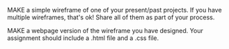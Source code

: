 MAKE a simple wireframe of one of your present/past projects. If you have multiple wireframes, that's ok! Share all of them as part of your process.

MAKE a webpage version of the wireframe you have designed. Your assignment should include a .html file and a .css file.
